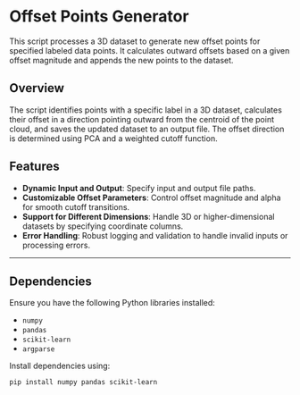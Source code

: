 # Offset Points Generator

This script processes a 3D dataset to generate new offset points for specified labeled data points. It calculates outward offsets based on a given offset magnitude and appends the new points to the dataset.

## Overview

The script identifies points with a specific label in a 3D dataset, calculates their offset in a direction pointing outward from the centroid of the point cloud, and saves the updated dataset to an output file. The offset direction is determined using PCA and a weighted cutoff function.

## Features

- **Dynamic Input and Output**: Specify input and output file paths.
- **Customizable Offset Parameters**: Control offset magnitude and alpha for smooth cutoff transitions.
- **Support for Different Dimensions**: Handle 3D or higher-dimensional datasets by specifying coordinate columns.
- **Error Handling**: Robust logging and validation to handle invalid inputs or processing errors.

---

## Dependencies

Ensure you have the following Python libraries installed:
- `numpy`
- `pandas`
- `scikit-learn`
- `argparse`

Install dependencies using:
```bash
pip install numpy pandas scikit-learn
